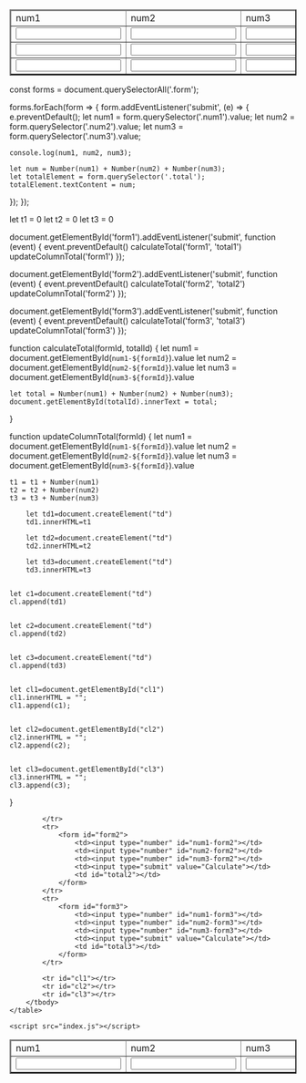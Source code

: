 <table border="2px">
    <thead>
        <tr>
            <td>num1</td>
            <td>num2</td>
            <td>num3</td>
            <td>submit</td>
            <td>total</td>
        </tr>
    </thead>
    <tbody>
        <tr>
            <form class="form">
                <td><input type="number" class="num1"></td>
                <td><input type="number" class="num2"></td>
                <td><input type="number" class="num3"></td>
                <td><input type="submit"></td>
                <td class="total"></td>
            </form>
        </tr>
        <tr>
            <form class="form">
                <td><input type="number" class="num1"></td>
                <td><input type="number" class="num2"></td>
                <td><input type="number" class="num3"></td>
                <td><input type="submit"></td>
                <td class="total"></td>
            </form>
        </tr>
        <tr>
            <form class="form">
                <td><input type="number" class="num1"></td>
                <td><input type="number" class="num2"></td>
                <td><input type="number" class="num3"></td>
                <td><input type="submit"></td>
                <td class="total"></td>
            </form>
        </tr>
    </tbody>
    <tfoot id="cvalue"></tfoot>
</table>




const forms = document.querySelectorAll('.form');

forms.forEach(form => {
  form.addEventListener('submit', (e) => {
    e.preventDefault();
    let num1 = form.querySelector('.num1').value;
    let num2 = form.querySelector('.num2').value;
    let num3 = form.querySelector('.num3').value;

    console.log(num1, num2, num3);

    let num = Number(num1) + Number(num2) + Number(num3);
    let totalElement = form.querySelector('.total');
    totalElement.textContent = num;
  });
});

















let t1 = 0
let t2 = 0
let t3 = 0


document.getElementById('form1').addEventListener('submit', function (event) {
    event.preventDefault()
    calculateTotal('form1', 'total1')
    updateColumnTotal('form1')
});

document.getElementById('form2').addEventListener('submit', function (event) {
    event.preventDefault()
    calculateTotal('form2', 'total2')
    updateColumnTotal('form2')
});

document.getElementById('form3').addEventListener('submit', function (event) {
    event.preventDefault()
    calculateTotal('form3', 'total3')
    updateColumnTotal('form3')
});

function calculateTotal(formId, totalId) {
    let num1 = document.getElementById(`num1-${formId}`).value
    let num2 = document.getElementById(`num2-${formId}`).value
    let num3 = document.getElementById(`num3-${formId}`).value

    let total = Number(num1) + Number(num2) + Number(num3);
    document.getElementById(totalId).innerText = total;
}

function updateColumnTotal(formId) {
    let num1 = document.getElementById(`num1-${formId}`).value
    let num2 = document.getElementById(`num2-${formId}`).value
    let num3 = document.getElementById(`num3-${formId}`).value
    
    t1 = t1 + Number(num1)
    t2 = t2 + Number(num2)
    t3 = t3 + Number(num3)
    
        let td1=document.createElement("td")
        td1.innerHTML=t1

        let td2=document.createElement("td")
        td2.innerHTML=t2
        
        let td3=document.createElement("td")
        td3.innerHTML=t3
        

    let c1=document.createElement("td")
    cl.append(td1)


    let c2=document.createElement("td")
    cl.append(td2)


    let c3=document.createElement("td")
    cl.append(td3)


    let cl1=document.getElementById("cl1")
    cl1.innerHTML = "";
    cl1.append(c1);


    let cl2=document.getElementById("cl2")
    cl2.innerHTML = "";
    cl2.append(c2);


    let cl3=document.getElementById("cl3")
    cl3.innerHTML = "";
    cl3.append(c3);

}


<!DOCTYPE html>
<html lang="en">

<head>
    <meta charset="UTF-8">
    <meta name="viewport" content="width=device-width, initial-scale=1.0">
    <title>Document</title>
</head>

<body>
    <table border="2px">
        <thead>
            <tr>
                <td>num1</td>
                <td>num2</td>
                <td>num3</td>
                <td>submit</td>
                <td>total</td>
            </tr>
        </thead>
        <tbody>
            <tr>
                <form id="form1">        
                    <td><input type="number" id="num1-form1"></td>         
                    <td><input type="number" id="num2-form1"></td>         
                    <td><input type="number" id="num3-form1"></td>         
                    <td><input type="submit" value="Calculate"></td>         
                    <td id="total1"></td>         
                </form>         
                
            </tr>
            <tr>
                <form id="form2">
                    <td><input type="number" id="num1-form2"></td>
                    <td><input type="number" id="num2-form2"></td>
                    <td><input type="number" id="num3-form2"></td>
                    <td><input type="submit" value="Calculate"></td>
                    <td id="total2"></td>
                </form>
            </tr>
            <tr>
                <form id="form3">
                    <td><input type="number" id="num1-form3"></td>
                    <td><input type="number" id="num2-form3"></td>
                    <td><input type="number" id="num3-form3"></td>
                    <td><input type="submit" value="Calculate"></td>
                    <td id="total3"></td>
                </form>
            </tr>
            
            <tr id="cl1"></tr>
            <tr id="cl2"></tr>
            <tr id="cl3"></tr>
        </tbody>
    </table>

    <script src="index.js"></script>
</body>

</html>
